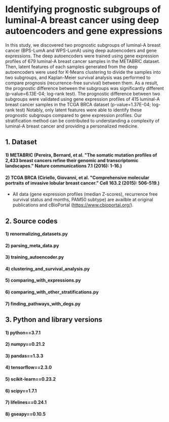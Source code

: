 # Identifying prognostic subgroups of luminal-A breast cancer using deep autoencoders and gene expressions
In this study, we discovered two prognostic subgroups of luminal-A breast cancer (BPS-LumA and WPS-LumA) using deep autoencoders and gene expressions. The deep autoencoders were trained using gene expression profiles of 679 luminal-A breast cancer samples in the METABRIC dataset. Then, latent features of each samples generated from the deep autoencoders were used for K-Means clustering to divide the samples into two subgroups, and Kaplan-Meier survival analysis was performed to compare prognosis (recurrence-free survival) between them. As a result, the prognostic difference between the subgroups was significantly different (p-value=6.13E-04; log-rank test). The prognostic difference between two subgroups were validated using gene expression profiles of 415 luminal-A breast cancer samples in the TCGA BRCA dataset (p-value=1.37E-04; log-rank test) Notably, only latent features were able to identify these prognostic subgroups compared to gene expression profiles. Our stratification method can be contributed to understanding a complexity of luminal-A breast cancer and providing a personalized medicine.
## 1. Dataset
#### 1) METABRIC (Pereira, Bernard, et al. "The somatic mutation profiles of 2,433 breast cancers refine their genomic and transcriptomic landscapes." Nature communications 7.1 (2016): 1-16.)
#### 2) TCGA BRCA (Ciriello, Giovanni, et al. "Comprehensive molecular portraits of invasive lobular breast cancer." Cell 163.2 (2015): 506-519.)
- All data (gene expression profiles (median Z-scores), recurrence free survival status and months, PAM50 subtype) are availble at original publications and cBioPortal (https://www.cbioportal.org/).

## 2. Source codes
#### 1) renormalizing_datasets.py
#### 2) parsing_meta_data.py
#### 3) training_autoencoder.py
#### 4) clustering_and_survival_analysis.py
#### 5) comparing_with_expressions.py
#### 6) comparing_with_other_stratifications.py
#### 7) finding_pathways_with_degs.py

## 3. Python and library versions
#### 1) python==3.7.1
#### 2) numpy==0.21.2
#### 3) pandas==1.3.3
#### 4) tensorflow==2.3.0
#### 5) scikit-learn==0.23.2
#### 6) scipy==1.7.1
#### 7) lifelines==0.24.1
#### 8) gseapy==0.10.5

